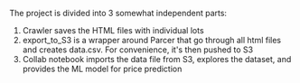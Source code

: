 The project is divided into 3 somewhat independent parts:
1. Crawler saves the HTML files with individual lots
2. export_to_S3 is a wrapper around Parcer that go through all html files and creates data.csv. For convenience, it's then pushed to S3
3. Collab notebook imports the data file from S3, explores the dataset, and provides the ML model for price prediction
